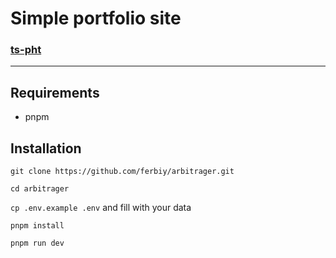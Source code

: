 # Simple portfolio site

### [ts-pht](https://ts-pht.vercel.app)

---

## Requirements

- pnpm

## Installation

`git clone https://github.com/ferbiy/arbitrager.git`

`cd arbitrager`

`cp .env.example .env` and fill with your data

`pnpm install`

`pnpm run dev`
